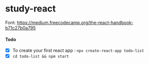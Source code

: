 # study-react

Font: https://medium.freecodecamp.org/the-react-handbook-b71c27b0a795 

#### Todo 

- [x] To create your first react app : `npx create-react-app todo-list`
- [x] `cd todo-list && npm start` 
